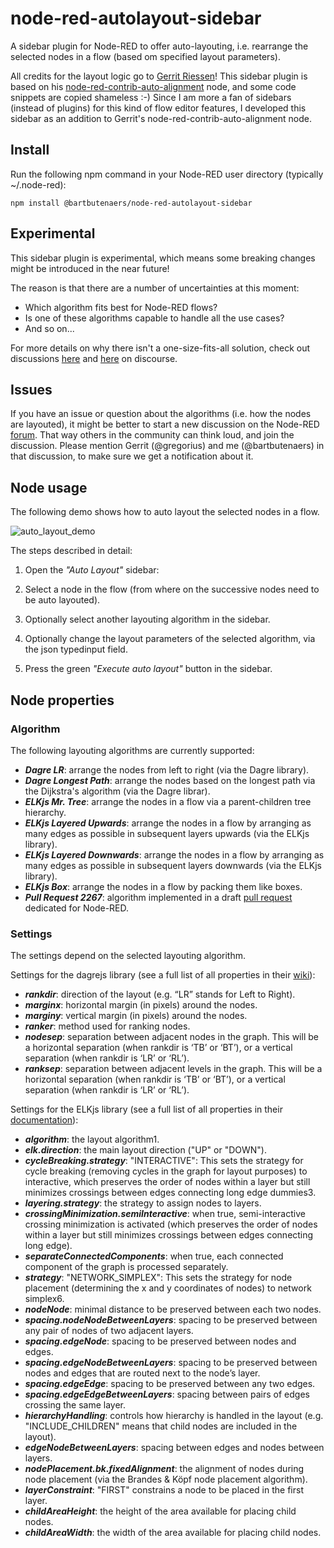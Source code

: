 # node-red-autolayout-sidebar
A sidebar plugin for Node-RED to offer auto-layouting, i.e. rearrange the selected nodes in a flow (based om specified layout parameters).

All credits for the layout logic go to [Gerrit Riessen](https://github.com/gorenje)!  This sidebar plugin is based on his [node-red-contrib-auto-alignment](https://github.com/gorenje/node-red-contrib-auto-alignment) node, and some code snippets are copied shameless :-)
Since I am more a fan of sidebars (instead of plugins) for this kind of flow editor features, I developed this sidebar as an addition to Gerrit's node-red-contrib-auto-alignment node.

## Install
Run the following npm command in your Node-RED user directory (typically ~/.node-red):
```
npm install @bartbutenaers/node-red-autolayout-sidebar
```

## Experimental
This sidebar plugin is experimental, which means some breaking changes might be introduced in the near future!

The reason is that there are a number of uncertainties at this moment:
+ Which algorithm fits best for Node-RED flows?
+ Is one of these algorithms capable to handle all the use cases?
+ And so on...

For more details on why there isn't a one-size-fits-all solution, check out discussions [here](https://discourse.nodered.org/t/noisecraft-anyone-heard-of-it/79813/32) and [here](https://discourse.nodered.org/t/node-red-auto-layouting-using-elkjs-dagre/81052) on discourse.

## Issues
If you have an issue or question about the algorithms (i.e. how the nodes are layouted), it might be better to start a new discussion on the Node-RED [forum](https://discourse.nodered.org/).  That way others in the community can think loud, and join the discussion.  Please mention Gerrit (@gregorius) and me (@bartbutenaers) in that discussion, to make sure we get a notification about it.

## Node usage
The following demo shows how to auto layout the selected nodes in a flow.

![auto_layout_demo](https://github.com/bartbutenaers/node-red-autolayout-sidebar/assets/14224149/10c5f04d-e0bb-4a55-ad24-571b2aba9646)

The steps described in detail:

1. Open the *"Auto Layout"* sidebar:

2. Select a node in the flow (from where on the successive nodes need to be auto layouted).

3. Optionally select another layouting algorithm in the sidebar.

4. Optionally change the layout parameters of the selected algorithm, via the json typedinput field.

5. Press the green *"Execute auto layout"* button in the sidebar.

## Node properties

### Algorithm
The following layouting algorithms are currently supported:
+ ***Dagre LR***: arrange the nodes from left to right (via the Dagre library).
+ ***Dagre Longest Path***: arrange the nodes based on the longest path via the Dijkstra's algorithm (via the Dagre librar).
+ ***ELKjs Mr. Tree***: arrange the nodes in a flow via a parent-children tree hierarchy.
+ ***ELKjs Layered Upwards***: arrange the nodes in a flow by arranging as many edges as possible in subsequent layers upwards (via the ELKjs library).
+ ***ELKjs Layered Downwards***: arrange the nodes in a flow by arranging as many edges as possible in subsequent layers downwards (via the ELKjs library).
+ ***ELKjs Box***: arrange the nodes in a flow by packing them like boxes.
+ ***Pull Request 2267***: algorithm implemented in a draft [pull request](https://github.com/node-red/node-red/pull/2267) dedicated for Node-RED.

### Settings
The settings depend on the selected layouting algorithm.

Settings for the dagrejs library (see a full list of all properties in their [wiki](https://github.com/dagrejs/dagre/wiki#configuring-the-layout)):
+ ***rankdir***: direction of the layout (e.g. “LR” stands for Left to Right).
+ ***marginx***: horizontal margin (in pixels) around the nodes.
+ ***marginy***: vertical margin (in pixels) around the nodes.
+ ***ranker***: method used for ranking nodes.
+ ***nodesep***: separation between adjacent nodes in the graph. This will be a horizontal separation (when rankdir is ‘TB’ or ‘BT’), or a vertical separation (when rankdir is ‘LR’ or ‘RL’).
+ ***ranksep***: separation between adjacent levels in the graph. This will be a horizontal separation (when rankdir is ‘TB’ or ‘BT’), or a vertical separation (when rankdir is ‘LR’ or ‘RL’).


Settings for the ELKjs library (see a full list of all properties in their [documentation](https://eclipse.dev/elk/reference/options.html)):
+ ***algorithm***: the layout algorithm1.
+ ***elk.direction***: the main layout direction ("UP" or "DOWN").
+ ***cycleBreaking.strategy***: "INTERACTIVE": This sets the strategy for cycle breaking (removing cycles in the graph for layout purposes) to interactive, which preserves the order of nodes within a layer but still minimizes crossings between edges connecting long edge dummies3.
+ ***layering.strategy***: the strategy to assign nodes to layers.
+ ***crossingMinimization.semiInteractive***: when true, semi-interactive crossing minimization is activated (which preserves the order of nodes within a layer but still minimizes crossings between edges connecting long edge).
+ ***separateConnectedComponents***: when true, each connected component of the graph is processed separately.
+ ***strategy***: "NETWORK_SIMPLEX": This sets the strategy for node placement (determining the x and y coordinates of nodes) to network simplex6.
+ ***nodeNode***: minimal distance to be preserved between each two nodes.
+ ***spacing.nodeNodeBetweenLayers***: spacing to be preserved between any pair of nodes of two adjacent layers.
+ ***spacing.edgeNode***: spacing to be preserved between nodes and edges.
+ ***spacing.edgeNodeBetweenLayers***: spacing to be preserved between nodes and edges that are routed next to the node’s layer.
+ ***spacing.edgeEdge***: spacing to be preserved between any two edges.
+ ***spacing.edgeEdgeBetweenLayers***: spacing between pairs of edges crossing the same layer.
+ ***hierarchyHandling***: controls how hierarchy is handled in the layout (e.g. "INCLUDE_CHILDREN" means that child nodes are included in the layout).
+ ***edgeNodeBetweenLayers***: spacing between edges and nodes between layers.
+ ***nodePlacement.bk.fixedAlignment***: the alignment of nodes during node placement (via the Brandes & Köpf node placement algorithm).
+ ***layerConstraint***: "FIRST" constrains a node to be placed in the first layer.
+ ***childAreaHeight***: the height of the area available for placing child nodes.
+ ***childAreaWidth***: the width of the area available for placing child nodes.

